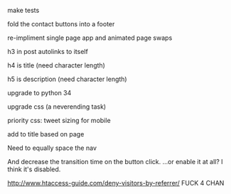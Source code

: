 make tests

fold the contact buttons into a footer

re-impliment single page app and animated page swaps

h3 in post autolinks to itself

h4 is title (need character length)

h5 is description (need character length)

upgrade to python 34

upgrade css (a neverending task)

priority css: tweet sizing for mobile

add to title based on page

Need to equally space the nav

And decrease the transition time on the button click. ...or enable it at all? I think it's disabled.

http://www.htaccess-guide.com/deny-visitors-by-referrer/ FUCK 4 CHAN